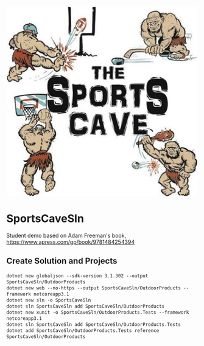 <p align="center">
<img src="https://github.com/PerezDC/SportsCaveSln/blob/master/Sport-Cave-Logo-1024x1024.jpg" alt="SportsCaveLogo" width="500" height="500">
</p>

# SportsCaveSln
Student demo based on Adam Freeman's book, https://www.apress.com/gp/book/9781484254394

## Create Solution and Projects
    dotnet new globaljson --sdk-version 3.1.302 --output SportsCaveSln/OutdoorProducts
    dotnet new web --no-https --output SportsCaveSln/OutdoorProducts --framework netcoreapp3.1
    dotnet new sln -o SportsCaveSln
    dotnet sln SportsCaveSln add SportsCaveSln/OutdoorProducts 
    dotnet new xunit -o SportsCaveSln/OutdoorProducts.Tests --framework netcoreapp3.1
    dotnet sln SportsCaveSln add SportsCaveSln/OutdoorProducts.Tests 
    dotnet add SportsCaveSln/OutdoorProducts.Tests reference SportsCaveSln/OutdoorProducts

